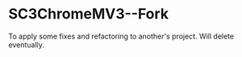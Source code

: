# SC3ChromeMV3--Fork

To apply some fixes and refactoring to another's project.
Will delete eventually.
